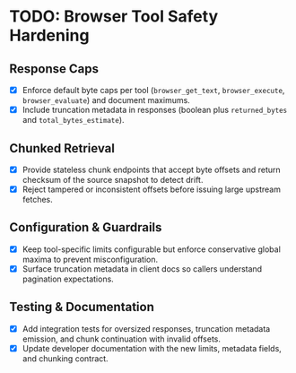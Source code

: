 # TODO: Browser Tool Safety Hardening

## Response Caps
- [x] Enforce default byte caps per tool (`browser_get_text`, `browser_execute`, `browser_evaluate`) and document maximums.
- [x] Include truncation metadata in responses (boolean plus `returned_bytes` and `total_bytes_estimate`).

## Chunked Retrieval
- [x] Provide stateless chunk endpoints that accept byte offsets and return checksum of the source snapshot to detect drift.
- [x] Reject tampered or inconsistent offsets before issuing large upstream fetches.

## Configuration & Guardrails
- [x] Keep tool-specific limits configurable but enforce conservative global maxima to prevent misconfiguration.
- [x] Surface truncation metadata in client docs so callers understand pagination expectations.

## Testing & Documentation
- [x] Add integration tests for oversized responses, truncation metadata emission, and chunk continuation with invalid offsets.
- [x] Update developer documentation with the new limits, metadata fields, and chunking contract.
